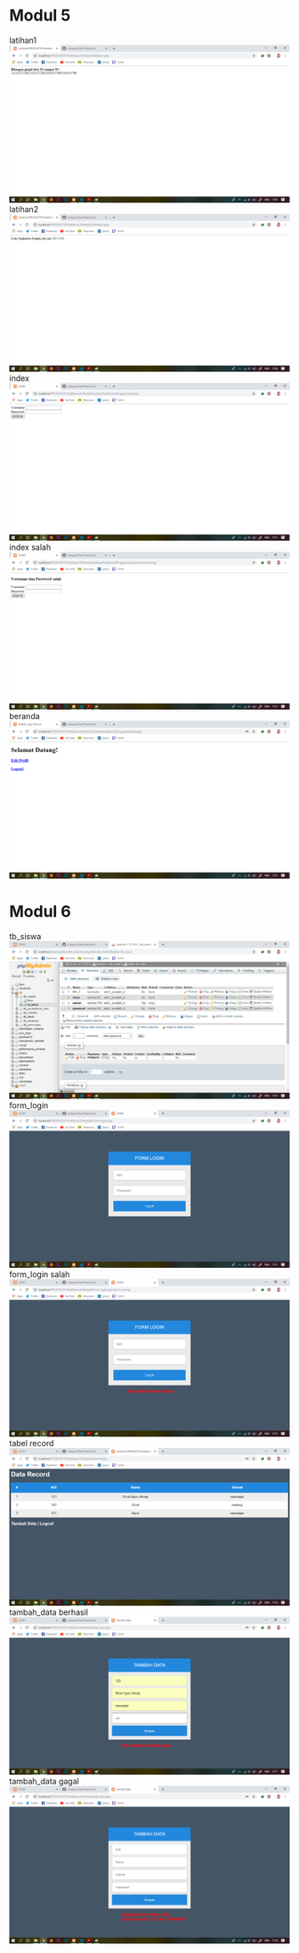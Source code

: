 # Modul 5
latihan1
![alt text](https://github.com/rizalagus26rpl/Praktikum3/blob/master/Praktikum3/Modul5/latihan1.png?raw=true)
latihan2
![alt text](https://github.com/rizalagus26rpl/Praktikum3/blob/master/Praktikum3/Modul5/latihan2.png?raw=true)
index
![alt text](https://github.com/rizalagus26rpl/Praktikum3/blob/master/Praktikum3/Modul5/LatihanPraktikum&Tugas/index.png?raw=true)
index salah
![alt text](https://github.com/rizalagus26rpl/Praktikum3/blob/master/Praktikum3/Modul5/LatihanPraktikum&Tugas/index2.png?raw=true)
beranda
![alt text](https://github.com/rizalagus26rpl/Praktikum3/blob/master/Praktikum3/Modul5/LatihanPraktikum&Tugas/beranda.png?raw=true)

# Modul 6
tb_siswa
![alt text](https://github.com/rizalagus26rpl/Praktikum3/blob/master/Praktikum3/Modul6/tb_siswa.png?raw=true)
form_login
![alt text](https://github.com/rizalagus26rpl/Praktikum3/blob/master/Praktikum3/Modul6/form_login.png?raw=true)
form_login salah
![alt text](https://github.com/rizalagus26rpl/Praktikum3/blob/master/Praktikum3/Modul6/form_login2.png?raw=true)
tabel record
![alt text](https://github.com/rizalagus26rpl/Praktikum3/blob/master/Praktikum3/Modul6/record.png?raw=true)
tambah_data berhasil
![alt text](https://github.com/rizalagus26rpl/Praktikum3/blob/master/Praktikum3/Modul6/tambah_data.png?raw=true)
tambah_data gagal
![alt text](https://github.com/rizalagus26rpl/Praktikum3/blob/master/Praktikum3/Modul6/tambah_data2.png?raw=true)
